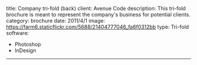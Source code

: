 title: Company tri-fold (back)
client: Avenue Code
description: This tri-fold brochure is meant to represent the company's business for potential clients.
category: brochure
date: 2011/4/1
image: https://farm6.staticflickr.com/5688/21404777046_fa6f0312bb
type: Tri-fold
software:
- Photoshop
- InDesign
---